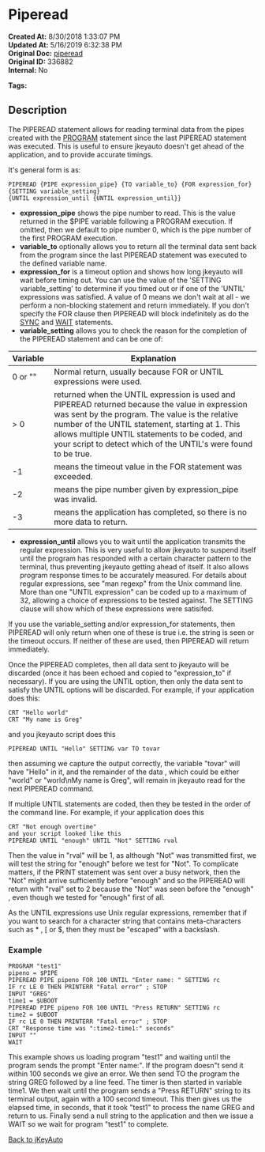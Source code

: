 # Piperead

**Created At:** 8/30/2018 1:33:07 PM  
**Updated At:** 5/16/2019 6:32:38 PM  
**Original Doc:** [piperead](https://docs.jbase.com/48575-jkeyauto/piperead)  
**Original ID:** 336882  
**Internal:** No  

**Tags:**
<badge text='program profiling' vertical='middle' />

## Description

The PIPEREAD statement allows for reading terminal data from the pipes created with the [PROGRAM](./../program) statement since the last PIPEREAD statement was executed. This is useful to ensure jkeyauto doesn't get ahead of the application, and to provide accurate timings.

It's general form is as:

```
PIPEREAD {PIPE expression_pipe} {TO variable_to} {FOR expression_for} {SETTING variable_setting}
{UNTIL expression_until {UNTIL expression_until}}
```

- **expression\_pipe** shows the pipe number to read. This is the value returned in the $PIPE variable following a PROGRAM execution. If omitted, then we default to pipe number 0, which is the pipe number of the first PROGRAM execution.
- **variable\_to** optionally allows you to return all the terminal data sent back from the program since the last PIPEREAD statement was executed to the defined variable name.
- **expression\_for** is a timeout option and shows how long jkeyauto will wait before timing out. You can use the value of the 'SETTING variable\_setting' to determine if you timed out or if one of the 'UNTIL' expressions was satisfied. A value of 0 means we don't wait at all - we perform a non-blocking statement and return immediately. If you don't specify the FOR clause then PIPEREAD will block indefinitely as do the [SYNC](./../sync) and [WAIT](./../wait) statements.
- **variable\_setting** allows you to check the reason for the completion of the PIPEREAD statement and can be one of:

| Variable  | Explanation |
| --- | --- |
| 0 or "" | Normal return, usually because FOR or UNTIL expressions were used. |
| &gt; 0 | returned when the UNTIL expression is used and PIPEREAD returned because the value in expression was sent by the program. The value is the relative number of the UNTIL statement, starting at 1. This allows multiple UNTIL statements to be coded, and your script to detect which of the UNTIL's were found to be true. |
| -1 | means the timeout value in the FOR statement was exceeded. |
| -2 | means the pipe number given by expression\_pipe was invalid. |
| -3 | means the application has completed, so there is no more data to return. |

- **expression\_until** allows you to wait until the application transmits the regular expression. This is very useful to allow jkeyauto to suspend itself until the program has responded with a certain character pattern to the terminal, thus preventing jkeyauto getting ahead of itself. It also allows program response times to be accurately measured. For details about regular expressions, see "man regexp" from the Unix command line. More than one "UNTIL expression" can be coded up to a maximum of 32, allowing a choice of expressions
to be tested against. The SETTING clause will show which of these expressions were satisifed.

If you use the variable\_setting and/or expression\_for statements, then PIPEREAD will only return when one of these is true i.e. the string is seen or the timeout occurs. If neither of these are used, then PIPEREAD will return immediately.

Once the PIPEREAD completes, then all data sent to jkeyauto will be discarded (once it has been echoed and copied to "expression\_to" if necessary). If you are using the UNTIL option, then only the data sent to satisfy the UNTIL options will be discarded. For example, if your application does this:

```
CRT "Hello world"
CRT "My name is Greg"
```

and you jkeyauto script does this

```
PIPEREAD UNTIL "Hello" SETTING var TO tovar
```

then assuming we capture the output correctly, the variable "tovar" will have "Hello" in it, and the remainder of the data , which could be either "world" or "world\nMy name is Greg", will remain in jkeyauto read for the next PIPEREAD command.

If multiple UNTIL statements are coded, then they be tested in the order of the command line. For example, if your application does this

```
CRT "Not enough overtime"
and your script looked like this
PIPEREAD UNTIL "enough" UNTIL "Not" SETTING rval
```

Then the value in "rval" will be 1, as although "Not" was transmitted first, we will test the string for "enough" before we test for "Not". To complicate matters, if the PRINT statement was sent over a busy
network, then the "Not" might arrive sufficiently before "enough" and so the PIPEREAD will return with "rval" set to 2 because the "Not" was seen before the "enough" , even though we tested for "enough" first of all.

As the UNTIL expressions use Unix regular expressions, remember that if you want to search for a character string that contains meta-characters such as \* , [ or $, then they must be "escaped" with a backslash.

### Example

```
PROGRAM "test1"
pipeno = $PIPE
PIPEREAD PIPE pipeno FOR 100 UNTIL "Enter name: " SETTING rc
IF rc LE 0 THEN PRINTERR "Fatal error" ; STOP
INPUT "GREG"
time1 = $UBOOT
PIPEREAD PIPE pipeno FOR 100 UNTIL "Press RETURN" SETTING rc
time2 = $UBOOT
IF rc LE 0 THEN PRINTERR "Fatal error" ; STOP
CRT "Response time was ":time2-time1:" seconds"
INPUT ""
WAIT
```

This example shows us loading program "test1" and waiting until the program sends the prompt "Enter name:". If the program doesn"t send it within 100 seconds we give an error. We then send TO the program the string GREG followed by a line feed. The timer is then started in variable time1. We then wait until the program sends a "Press RETURN" string to its terminal output, again with a 100 second timeout. This then gives us the elapsed time, in seconds, that it took "test1" to process the name GREG and return to us. Finally send a null string to the application and then we issue a WAIT so we wait for program "test1" to complete.

[Back to jKeyAuto](./../README.md)

  
<PageFooter />
